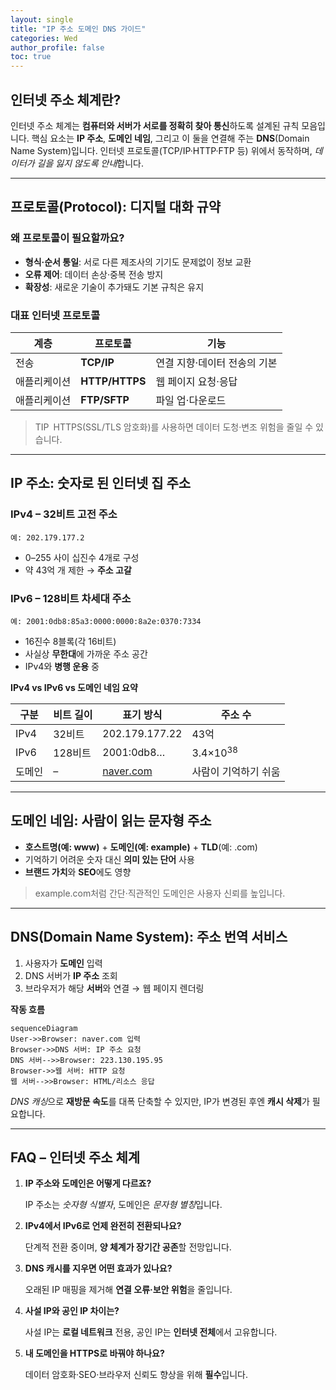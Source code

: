 ```yaml
---
layout: single
title: "IP 주소 도메인 DNS 가이드"
categories: Wed
author_profile: false
toc: true
---
```


## 인터넷 주소 체계란?

인터넷 주소 체계는 **컴퓨터와 서버가 서로를 정확히 찾아 통신**하도록 설계된 규칙 모음입니다. 핵심 요소는 **IP 주소**, **도메인 네임**, 그리고 이 둘을 연결해 주는 **DNS**(Domain Name System)입니다. 인터넷 프로토콜(TCP/IP·HTTP·FTP 등) 위에서 동작하며, *데이터가 길을 잃지 않도록 안내*합니다.

------

## 프로토콜(Protocol): 디지털 대화 규약

### 왜 프로토콜이 필요할까요?

- **형식·순서 통일**: 서로 다른 제조사의 기기도 문제없이 정보 교환
- **오류 제어**: 데이터 손상·중복 전송 방지
- **확장성**: 새로운 기술이 추가돼도 기본 규칙은 유지

### 대표 인터넷 프로토콜

| **계층**     | **프로토콜**   | **기능**                     |
| ------------ | -------------- | ---------------------------- |
| 전송         | **TCP/IP**     | 연결 지향·데이터 전송의 기본 |
| 애플리케이션 | **HTTP/HTTPS** | 웹 페이지 요청·응답          |
| 애플리케이션 | **FTP/SFTP**   | 파일 업·다운로드             |

> TIP HTTPS(SSL/TLS 암호화)를 사용하면 데이터 도청·변조 위험을 줄일 수 있습니다.

------

## IP 주소: 숫자로 된 인터넷 집 주소

### IPv4 – 32비트 고전 주소

```
예: 202.179.177.2
```

- 0–255 사이 십진수 4개로 구성
- 약 43억 개 제한 → **주소 고갈**

### IPv6 – 128비트 차세대 주소

```
예: 2001:0db8:85a3:0000:0000:8a2e:0370:7334
```

- 16진수 8블록(각 16비트)
- 사실상 **무한대**에 가까운 주소 공간
- IPv4와 **병행 운용** 중

**IPv4 vs IPv6 vs 도메인 네임 요약**

| 구분   | 비트 길이 | 표기 방식                     | 주소 수              |
| ------ | --------- | ----------------------------- | -------------------- |
| IPv4   | 32비트    | 202.179.177.22                | 43억                 |
| IPv6   | 128비트   | 2001:0db8…                    | 3.4×10<sup>38</sup>  |
| 도메인 | –         | [naver.com](http://naver.com) | 사람이 기억하기 쉬움 |

------

## 도메인 네임: 사람이 읽는 문자형 주소

- **호스트명(예: www)** + **도메인(예: example)** + **TLD**(예: .com)
- 기억하기 어려운 숫자 대신 **의미 있는 단어** 사용
- **브랜드 가치**와 **SEO**에도 영향

> example.com처럼 간단·직관적인 도메인은 사용자 신뢰를 높입니다.

------

## DNS(Domain Name System): 주소 번역 서비스

1. 사용자가 **도메인** 입력
2. DNS 서버가 **IP 주소** 조회
3. 브라우저가 해당 **서버**와 연결 → 웹 페이지 렌더링

**작동 흐름**

```mermaid
sequenceDiagram
User->>Browser: naver.com 입력
Browser->>DNS 서버: IP 주소 요청
DNS 서버-->>Browser: 223.130.195.95
Browser->>웹 서버: HTTP 요청
웹 서버-->>Browser: HTML/리소스 응답
```

*DNS 캐싱*으로 **재방문 속도**를 대폭 단축할 수 있지만, IP가 변경된 후엔 **캐시 삭제**가 필요합니다.

------

## FAQ – 인터넷 주소 체계

1. **IP 주소와 도메인은 어떻게 다르죠?**

   IP 주소는 *숫자형 식별자*, 도메인은 *문자형 별칭*입니다.

2. **IPv4에서 IPv6로 언제 완전히 전환되나요?**

   단계적 전환 중이며, **양 체계가 장기간 공존**할 전망입니다.

3. **DNS 캐시를 지우면 어떤 효과가 있나요?**

   오래된 IP 매핑을 제거해 **연결 오류·보안 위험**을 줄입니다.

4. **사설 IP와 공인 IP 차이는?**

   사설 IP는 **로컬 네트워크** 전용, 공인 IP는 **인터넷 전체**에서 고유합니다.

5. **내 도메인을 HTTPS로 바꿔야 하나요?**

   데이터 암호화·SEO·브라우저 신뢰도 향상을 위해 **필수**입니다.
